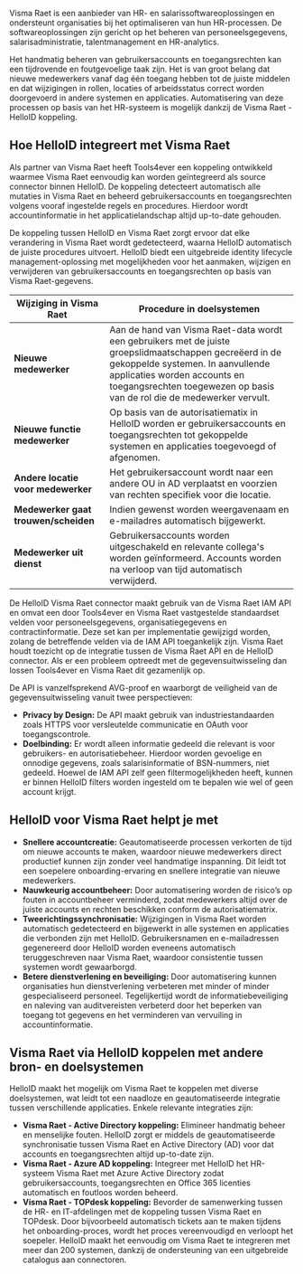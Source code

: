 Visma Raet is een aanbieder van HR- en salarissoftwareoplossingen en ondersteunt organisaties bij het optimaliseren van hun HR-processen. De softwareoplossingen zijn gericht op het beheren van personeelsgegevens, salarisadministratie, talentmanagement en HR-analytics.

Het handmatig beheren van gebruikersaccounts en toegangsrechten kan een tijdrovende en foutgevoelige taak zijn. Het is van groot belang dat nieuwe medewerkers vanaf dag één toegang hebben tot de juiste middelen en dat wijzigingen in rollen, locaties of arbeidsstatus correct worden doorgevoerd in andere systemen en applicaties. Automatisering van deze processen op basis van het HR-systeem is mogelijk dankzij de Visma Raet - HelloID koppeling.

## Hoe HelloID integreert met Visma Raet
Als partner van Visma Raet heeft Tools4ever een koppeling ontwikkeld waarmee Visma Raet eenvoudig kan worden geïntegreerd als source connector binnen HelloID. De koppeling detecteert automatisch alle mutaties in Visma Raet en beheerd gebruikersaccounts en toegangsrechten volgens vooraf ingestelde regels en procedures. Hierdoor wordt accountinformatie in het applicatielandschap altijd up-to-date gehouden.

De koppeling tussen HelloID en Visma Raet zorgt ervoor dat elke verandering in Visma Raet wordt gedetecteerd, waarna HelloID automatisch de juiste procedures uitvoert. HelloID biedt een uitgebreide identity lifecycle management-oplossing met mogelijkheden voor het aanmaken, wijzigen en verwijderen van gebruikersaccounts en toegangsrechten op basis van Visma Raet-gegevens.

| Wijziging in Visma Raet              | Procedure in doelsystemen |
| ------------------------------------ | ------------------------- |
| **Nieuwe medewerker**	               | Aan de hand van Visma Raet-data wordt een gebruikers met de juiste groepslidmaatschappen gecreëerd in de gekoppelde systemen. In aanvullende applicaties worden accounts en toegangsrechten toegewezen op basis van de rol die de medewerker vervult. |
| **Nieuwe functie medewerker**	       | Op basis van de autorisatiematix in HelloID worden er gebruikersaccounts en toegangsrechten tot gekoppelde systemen en applicaties toegevoegd of afgenomen. |
| **Andere locatie voor medewerker**	 | Het gebruikersaccount wordt naar een andere OU in AD verplaatst en voorzien van rechten specifiek voor die locatie. |
| **Medewerker gaat trouwen/scheiden** | Indien gewenst worden weergavenaam en e-mailadres automatisch bijgewerkt. |
| **Medewerker uit dienst**	           | Gebruikersaccounts worden uitgeschakeld en relevante collega's worden geïnformeerd. Accounts worden na verloop van tijd automatisch verwijderd. |

De HelloID Visma Raet connector maakt gebruik van de Visma Raet IAM API en omvat een door Tools4ever en Visma Raet vastgestelde standaardset velden voor personeelsgegevens, organisatiegegevens en contractinformatie. Deze set kan per implementatie gewijzigd worden, zolang de betreffende velden via de IAM API toegankelijk zijn. Visma Raet houdt toezicht op de integratie tussen de Visma Raet API en de HelloID connector. Als er een probleem optreedt met de gegevensuitwisseling dan lossen Tools4ever en Visma Raet dit gezamenlijk op.

De API is vanzelfsprekend AVG-proof en waarborgt de veiligheid van de gegevensuitwisseling vanuit twee perspectieven:
*	**Privacy by Design:** De API maakt gebruik van industriestandaarden zoals HTTPS voor versleutelde communicatie en OAuth voor toegangscontrole.
*	**Doelbinding:** Er wordt alleen informatie gedeeld die relevant is voor gebruikers- en autorisatiebeheer. Hierdoor worden gevoelige en onnodige gegevens, zoals salarisinformatie of BSN-nummers, niet gedeeld.
Hoewel de IAM API zelf geen filtermogelijkheden heeft, kunnen er binnen HelloID filters worden ingesteld om te bepalen wie wel of geen account krijgt.

## HelloID voor Visma Raet helpt je met
*	**Snellere accountcreatie:** Geautomatiseerde processen verkorten de tijd om nieuwe accounts te maken, waardoor nieuwe medewerkers direct productief kunnen zijn zonder veel handmatige inspanning. Dit leidt tot een soepelere onboarding-ervaring en snellere integratie van nieuwe medewerkers.
*	**Nauwkeurig accountbeheer:** Door automatisering worden de risico’s op fouten in accountbeheer verminderd, zodat medewerkers altijd over de juiste accounts en rechten beschikken conform de autorisatiematrix.
*	**Tweerichtingssynchronisatie:** Wijzigingen in Visma Raet worden automatisch gedetecteerd en bijgewerkt in alle systemen en applicaties die verbonden zijn met HelloID. Gebruikersnamen en e-mailadressen gegenereerd door HelloID worden eveneens automatisch teruggeschreven naar Visma Raet, waardoor consistentie tussen systemen wordt gewaarborgd.
*	**Betere dienstverlening en beveiliging:** Door automatisering kunnen organisaties hun dienstverlening verbeteren met minder of minder gespecialiseerd personeel. Tegelijkertijd wordt de informatiebeveiliging en naleving van auditvereisten verbeterd door het beperken van toegang tot gegevens en het verminderen van vervuiling in accountinformatie.

## Visma Raet via HelloID koppelen met andere bron- en doelsystemen
HelloID maakt het mogelijk om Visma Raet te koppelen met diverse doelsystemen, wat leidt tot een naadloze en geautomatiseerde integratie tussen verschillende applicaties. Enkele relevante integraties zijn:
*	**Visma Raet - Active Directory koppeling:** Elimineer handmatig beheer en menselijke fouten. HelloID zorgt er middels de geautomatiseerde synchronisatie tussen Visma Raet en Active Directory (AD) voor dat accounts en toegangsrechten altijd up-to-date zijn. 
*	**Visma Raet - Azure AD koppeling:** Integreer met HelloID het HR-systeem Visma Raet met Azure Active Directory zodat gebruikersaccounts, toegangsrechten en Office 365 licenties automatisch en foutloos worden beheerd.
*	**Visma Raet - TOPdesk koppeling:** Bevorder de samenwerking tussen de HR- en IT-afdelingen met de koppeling tussen Visma Raet en TOPdesk. Door bijvoorbeeld automatisch tickets aan te maken tijdens het onboarding-proces, wordt het proces vereenvoudigd en verloopt het soepeler.
HelloID maakt het eenvoudig om Visma Raet te integreren met meer dan 200 systemen, dankzij de ondersteuning van een uitgebreide catalogus aan connectoren. 
